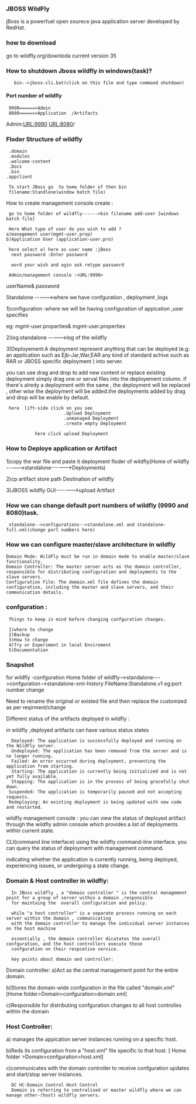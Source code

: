 ### JBOSS WildFly

  jBoss is a powerfuel open sourece java application server
  developed by RedHat.

  ### how to download 
   go to wildfly.org/downloda 
          current version 35 

### How to shutdown Jboss wildfly in windows(task)?
       bin-->jboss-cli.bat(click on this file and type command shutdown)

#### Port number of wildfly 
     9990======>Admin
     8080======>Application  /Artifacts

  Admin:<URL:9990>
    <URL:8080>/<Application-Name>


 ### Floder Structure of wildfly 

     .domain
     .modules
     .welcome-content
     .Docs
     .bin
    .appclient

     To start JBoss go  to home folder of then bin 
     filename:Standlone(window batch file)

How to create management console create :

     go to home folder of wildfly------>bin filename add-user [windows batch file]

     Here What type of user do you wish to add ?
    a)management user(mgmt-user.prop)
    b)Application User (application-user.pro)

     here select a) here as user name :jBoss
      next password :Enter password 
     
      word your wish and agin ask retype password 

     Admin/management console :<URL:9990>
   userName& password 

  
  Standalone ----->where we have confguration , deployment ,logs

  1)configuration :where we will be having configuration of appication ,user specifies 

  eg:  mgmt-user.properties&
       mgmt-user.properties

  2)log:standalone ----->log of the wildfly


  3)Deployement:A deployment represent anything that   can    be deployed (e.g: an application such as Ejb-Jar,War,EAR any kind of standard achive such as RAR or JBOSS specific deployment )   into server.

you can use drag and drop to add new content or replace existing deployment simply drag one or serval files into the deployement column. if there's alredy a deployment with the same , the deployment will be replaced , other wise the deployment will be added.the deployments added by drag and drop will be enable by default.

     here  lift-side click on you see 
                          .Upload Deployment
                          .unmanaged Deployment
                          .create empty Deployment

               here click upload Deployment 

   ### How to Deploye application or Artifact

   1)copy the war file and paste it deployment floder of wildfly(Home of wildfly ----->standalone------>Deployments)

   2)cp artifact store path Destination of wildfly

   3)JBOSS wildfly GUI------->upload Artifact 

  ### How we can change default port numbers of wildfly (9990 and 8080)task.
     standalone-->configurations-->standalone.xml and standalone-full.xml(change port numbers here)

### How we can configure master/slave architecture in wildfly
    Domain Mode: WildFly must be run in domain mode to enable master/slave functionality. 
    Domain Controller: The master server acts as the domain controller, responsible for distributing configuration and deployments to the slave servers. 
    Configuration File: The domain.xml file defines the domain configuration, including the master and slave servers, and their communication details. 

### confguration :
     Things to keep in mind before changing confguration changes.

     1)where to change
     2)Backup
     3)How to change
     4)Try or Experiment in local Enviroment
     5)Documentation

### Snapshot

   for wildfly -confguration
    Home folder of wildfly-->standalone--->confguration-->standalone-xml-history
    FileName:Standalone.v1
    eg:port number change

Need to rename the original or existed file and then replace the customzed
as per reqirment/change

Different status of the artifacts deployed in wildfly :

  in wildfly ,deployed artifacts can have various status states

      Deployed: The application is successfully deployed and running on the WildFly server.
      Undeployed: The application has been removed from the server and is no longer running.
      Failed: An error occurred during deployment, preventing the application from starting.
      Starting: The application is currently being initialized and is not yet fully available.
      Stopping: The application is in the process of being gracefully shut down.
     Suspended: The application is temporarily paused and not accepting requests.
     Redeploying: An existing deployment is being updated with new code and restarted. 


wildfly management console :
     you can view the status of deployed artifact through the wildfly admin console
     which provides a list of deployments within current state.

 CLI(command line interface)
   using the wildfly command-line interface. you can query the status of deployment with management command.

   indicating whether the application is currently running, being deployed, experiencing issues, or undergoing a state change. 
### Domain & Host controller in wildfly:
      In JBoss wildfly , a "domain controller " is the central management point for a group of server within a domain ,responsible
      for maintaing the  overall configuration and policy.

      while "a host controller" is a separate process running on each server within the domain , communicating 
      with the domain controller to manage the individual server instances on the host machine

      essentially , the domain controller dicatates the overall confguration, and the host controllers execute those
      confguration on their respcetive service.

      key points about domain and controller:

 Domain controller:
 a)Act as the central management point for the entire domain.

 b)Stores the domain-wide confguration in the file called "domain.xml"
     [Home folder>Domain>confguration>domain.xml]

c)Responsible  for distributing confguration changes to all host controlles within the domain


### Host Controller:

  a) manages the appication server instances running on a specific host.

  b)Reds its configuration from a "host.xml" file specific to that host.
    [ Home folder >Domain>confguration>host.xml] 

  c)communicates with the domain controller to receive confguration updates and start/stop server instances.

      DC HC-Domain Control Host Control
      Domain is referring to centralised or master wildfly where we can manage other-(host) wildfly servers. 

